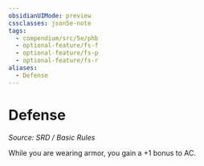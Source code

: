 ```yaml
---
obsidianUIMode: preview
cssclasses: json5e-note
tags:
  - compendium/src/5e/phb
  - optional-feature/fs-f
  - optional-feature/fs-p
  - optional-feature/fs-r
aliases:
  - Defense
---
```

# Defense
*Source: SRD / Basic Rules* 

While you are wearing armor, you gain a +1 bonus to AC.